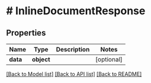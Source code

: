 # # InlineDocumentResponse

## Properties

Name | Type | Description | Notes
------------ | ------------- | ------------- | -------------
**data** | **object** |  | [optional] 

[[Back to Model list]](../../README.md#documentation-for-models) [[Back to API list]](../../README.md#documentation-for-api-endpoints) [[Back to README]](../../README.md)


